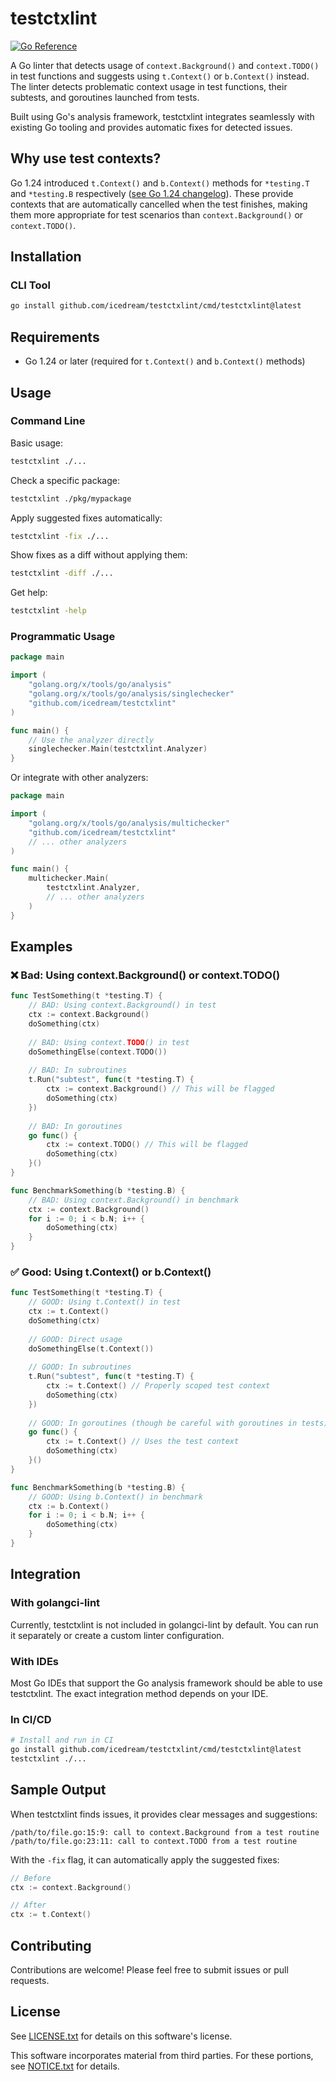 # testctxlint

[![Go Reference](https://pkg.go.dev/badge/github.com/icedream/testctxlint.svg)](https://pkg.go.dev/github.com/icedream/testctxlint)

A Go linter that detects usage of `context.Background()` and `context.TODO()` in test functions and suggests using `t.Context()` or `b.Context()` instead. The linter detects problematic context usage in test functions, their subtests, and goroutines launched from tests.

Built using Go's analysis framework, testctxlint integrates seamlessly with existing Go tooling and provides automatic fixes for detected issues.

## Why use test contexts?

Go 1.24 introduced `t.Context()` and `b.Context()` methods for `*testing.T` and `*testing.B` respectively ([see Go 1.24 changelog](https://tip.golang.org/doc/go1.24#testingpkgtesting)). These provide contexts that are automatically cancelled when the test finishes, making them more appropriate for test scenarios than `context.Background()` or `context.TODO()`.

## Installation

### CLI Tool

```bash
go install github.com/icedream/testctxlint/cmd/testctxlint@latest
```

## Requirements

- Go 1.24 or later (required for `t.Context()` and `b.Context()` methods)

## Usage

### Command Line

Basic usage:
```bash
testctxlint ./...
```

Check a specific package:
```bash
testctxlint ./pkg/mypackage
```

Apply suggested fixes automatically:
```bash
testctxlint -fix ./...
```

Show fixes as a diff without applying them:
```bash
testctxlint -diff ./...
```

Get help:
```bash
testctxlint -help
```

### Programmatic Usage

```go
package main

import (
    "golang.org/x/tools/go/analysis"
    "golang.org/x/tools/go/analysis/singlechecker"
    "github.com/icedream/testctxlint"
)

func main() {
    // Use the analyzer directly
    singlechecker.Main(testctxlint.Analyzer)
}
```

Or integrate with other analyzers:
```go
package main

import (
    "golang.org/x/tools/go/analysis/multichecker"
    "github.com/icedream/testctxlint"
    // ... other analyzers
)

func main() {
    multichecker.Main(
        testctxlint.Analyzer,
        // ... other analyzers
    )
}
```

## Examples

### ❌ Bad: Using context.Background() or context.TODO()

```go
func TestSomething(t *testing.T) {
    // BAD: Using context.Background() in test
    ctx := context.Background()
    doSomething(ctx)
    
    // BAD: Using context.TODO() in test
    doSomethingElse(context.TODO())
    
    // BAD: In subroutines
    t.Run("subtest", func(t *testing.T) {
        ctx := context.Background() // This will be flagged
        doSomething(ctx)
    })
    
    // BAD: In goroutines
    go func() {
        ctx := context.TODO() // This will be flagged
        doSomething(ctx)
    }()
}

func BenchmarkSomething(b *testing.B) {
    // BAD: Using context.Background() in benchmark
    ctx := context.Background()
    for i := 0; i < b.N; i++ {
        doSomething(ctx)
    }
}
```

### ✅ Good: Using t.Context() or b.Context()

```go
func TestSomething(t *testing.T) {
    // GOOD: Using t.Context() in test
    ctx := t.Context()
    doSomething(ctx)
    
    // GOOD: Direct usage
    doSomethingElse(t.Context())
    
    // GOOD: In subroutines
    t.Run("subtest", func(t *testing.T) {
        ctx := t.Context() // Properly scoped test context
        doSomething(ctx)
    })
    
    // GOOD: In goroutines (though be careful with goroutines in tests)
    go func() {
        ctx := t.Context() // Uses the test context
        doSomething(ctx)
    }()
}

func BenchmarkSomething(b *testing.B) {
    // GOOD: Using b.Context() in benchmark
    ctx := b.Context()
    for i := 0; i < b.N; i++ {
        doSomething(ctx)
    }
}
```

## Integration

### With golangci-lint

Currently, testctxlint is not included in golangci-lint by default. You can run it separately or create a custom linter configuration.

### With IDEs

Most Go IDEs that support the Go analysis framework should be able to use testctxlint. The exact integration method depends on your IDE.

### In CI/CD

```bash
# Install and run in CI
go install github.com/icedream/testctxlint/cmd/testctxlint@latest
testctxlint ./...
```

## Sample Output

When testctxlint finds issues, it provides clear messages and suggestions:

```
/path/to/file.go:15:9: call to context.Background from a test routine
/path/to/file.go:23:11: call to context.TODO from a test routine
```

With the `-fix` flag, it can automatically apply the suggested fixes:

```go
// Before
ctx := context.Background()

// After
ctx := t.Context()
```

## Contributing

Contributions are welcome! Please feel free to submit issues or pull requests.

## License

See [LICENSE.txt](LICENSE.txt) for details on this software's license.

This software incorporates material from third parties. For these portions,
see [NOTICE.txt](NOTICE.txt) for details.
